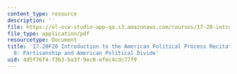 ```yaml
---
content_type: resource
description: ''
file: https://ol-ocw-studio-app-qa.s3.amazonaws.com/courses/17-20-introduction-to-the-american-political-process-fall-2020/4d5f76f4f3b3ba3f9ec0efec4cdc77f9_MIT17_20F20_rec8.pdf
file_type: application/pdf
resourcetype: Document
title: '17.20F20 Introduction to the American Political Process Recitation Slides
  8: Partisanship and American Political Divide'
uid: 4d5f76f4-f3b3-ba3f-9ec0-efec4cdc77f9
---
```


